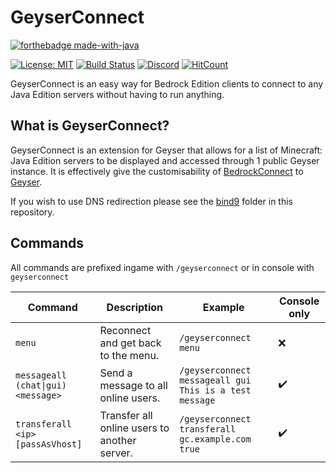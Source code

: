 # GeyserConnect

[![forthebadge made-with-java](https://forthebadge.com/images/badges/made-with-java.svg)](https://java.com/)

[![License: MIT](https://img.shields.io/badge/license-MIT-blue.svg)](LICENSE)
[![Build Status](https://github.com/GeyserMC/GeyserConnect/actions/workflows/build.yml/badge.svg)](https://github.com/GeyserMC/GeyserConnect/actions/workflows/build.yml)
[![Discord](https://img.shields.io/discord/613163671870242838.svg?color=%237289da&label=discord)](http://discord.geysermc.org/)
[![HitCount](http://hits.dwyl.com/GeyserMC/GeyserConnect.svg)](http://hits.dwyl.io/GeyserMC/GeyserConnect)

GeyserConnect is an easy way for Bedrock Edition clients to connect to any Java Edition servers without having to run anything.

## What is GeyserConnect?
GeyserConnect is an extension for Geyser that allows for a list of Minecraft: Java Edition servers to be displayed and accessed through 1 public Geyser instance. It is effectively give the customisability of [BedrockConnect](https://github.com/Pugmatt/BedrockConnect) to [Geyser](https://github.com/GeyserMC/Geyser).

If you wish to use DNS redirection please see the [bind9](bind9) folder in this repository.

## Commands
All commands are prefixed ingame with `/geyserconnect` or in console with `geyserconnect`

| Command                            | Description                                  | Example                                                | Console only       |
|------------------------------------|----------------------------------------------|--------------------------------------------------------|--------------------|
| `menu`                             | Reconnect and get back to the menu.          | `/geyserconnect menu`                                  | :x:                |
| `messageall (chat\|gui) <message>` | Send a message to all online users.          | `/geyserconnect messageall gui This is a test message` | :heavy_check_mark: |
| `transferall <ip> [passAsVhost]`   | Transfer all online users to another server. | `/geyserconnect transferall gc.example.com true`       | :heavy_check_mark: |